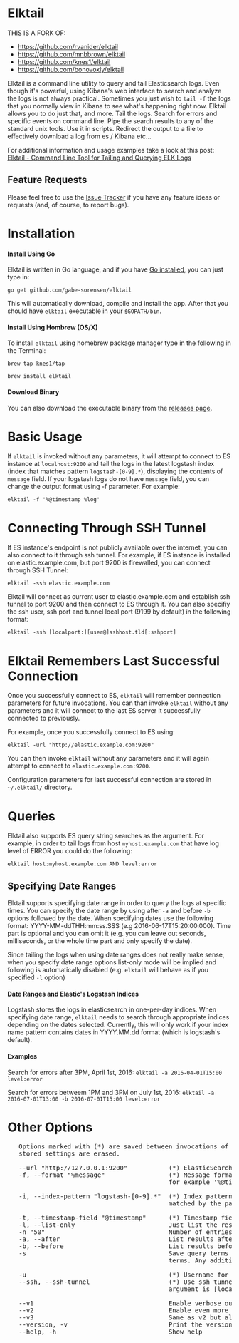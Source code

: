 # Elktail

THIS IS A FORK OF:

- https://github.com/rvanider/elktail
- https://github.com/mnbbrown/elktail
- https://github.com/knes1/elktail
- https://github.com/bonovoxly/elktail


Elktail is a command line utility to query and tail Elasticsearch logs. Even though it's powerful, using Kibana's web interface to search and analyze the logs is not always practical. Sometimes you just wish to `tail -f` the logs that you normally view in Kibana to see what's happening right now. Elktail allows you to do just that, and more. Tail the logs. Search for errors and specific events on command line. Pipe the search results to any of the standard unix tools.  Use it in scripts. Redirect the output to a file to effectively download a log from es / Kibana etc...

For additional information and usage examples take a look at this post: [Elktail - Command Line Tool for Tailing and Querying ELK Logs](http://knes1.github.io/blog/2016/2016-03-06-elktail-command-line-tool-for-tailing-and-querying-ELK-logs.html)

## Feature Requests

Please feel free to use the [Issue Tracker](https://github.com/gabe-sorensen/elktail/issues) if you have any feature ideas or requests (and, of course, to report bugs).

# Installation

#### Install Using Go

Elktail is written in Go language, and if you have [Go installed](https://golang.org/doc/install#install), you can just type in:

`go get github.com/gabe-sorensen/elktail`

This will automatically download, compile and install the app.
After that you should have `elktail` executable in your `$GOPATH/bin`.

#### Install Using Hombrew (OS/X)

To install `elktail` using homebrew package manager type in the following in the Terminal:

`brew tap knes1/tap`

`brew install elktail`

#### Download Binary

You can also download the executable binary from the [releases page](https://github.com/gabe-sorensen/elktail/releases).

# Basic Usage

If `elktail` is invoked without any parameters, it will attempt to connect to ES instance at `localhost:9200` and tail the logs in the latest logstash index (index that matches pattern `logstash-[0-9].*`), displaying the contents of `message` field. If your logstash logs do not have `message` field, you can change the output format using -f parameter. For example:

`elktail -f '%@timestamp %log'`

# Connecting Through SSH Tunnel

If ES instance's endpoint is not publicly available over the internet, you can also connect to it through ssh tunnel. For example, if ES instance is installed on elastic.example.com, but port 9200 is firewalled, you can connect through SSH Tunnel:

`elktail -ssh elastic.example.com`

Elktail will connect as current user to elastic.example.com and establish ssh tunnel to port 9200 and then connect to ES through it.
You can also specifiy the ssh user, ssh port and tunnel local port (9199 by default) in the following format:

`elktail -ssh [localport:][user@]sshhost.tld[:sshport]`


# Elktail Remembers Last Successful Connection

Once you successfully connect to ES, `elktail` will remember connection parameters for future invocations. You can than invoke `elktail` without any parameters and it will connect to the last ES server it successfully connected to previously.

For example, once you successfully connect to ES using:

`elktail -url "http://elastic.example.com:9200"`

You can then invoke `elktail` without any parameters and it will again attempt to connect to `elastic.example.com:9200`.

Configuration parameters for last successful connection are stored in `~/.elktail/` directory.


# Queries

Elktail also supports ES query string searches as the argument. For example, in order to tail logs from host `myhost.example.com` that have log level of ERROR you could do the following:

`elktail host:myhost.example.com AND level:error`

## Specifying Date Ranges

Elktail supports specifying date range in order to query the logs at specific times. You can specify the date range by using after `-a` and before `-b` options followed by the date. When specifying dates use the following format: YYYY-MM-ddTHH:mm:ss.SSS (e.g 2016-06-17T15:20:00.000). Time part is optional and you can omit it (e.g. you can leave out seconds, milliseconds, or the whole time part and only specify the date).

Since tailing the logs when using date ranges does not really make sense, when you specify date range options list-only mode will be implied and following is automatically disabled (e.g. `elktail` will behave as if you specified `-l` option)

#### Date Ranges and Elastic's Logstash Indices

Logstash stores the logs in elasticsearch in one-per-day indices. When specifying date range, `elktail` needs to search through appropriate indices depending on the dates selected. Currently, this will only work if your index name pattern contains dates in YYYY.MM.dd format (which is logstash's default).

#### Examples

Search for errors after 3PM, April 1st, 2016:
`elktail -a 2016-04-01T15:00 level:error`

Search for errors betweem 1PM and 3PM on July 1st, 2016:
`elktail -a 2016-07-01T13:00 -b 2016-07-01T15:00 level:error`


# Other Options


<pre>
   Options marked with (*) are saved between invocations of the command. Each time you specify an option marked with (*) previously
   stored settings are erased.

   --url "http://127.0.0.1:9200"           (*) ElasticSearch URL
   -f, --format "%message"                 (*) Message format for the entries - field names are referenced using % sign,
                                           for example '%@timestamp %message'

   -i, --index-pattern "logstash-[0-9].*"  (*) Index pattern - elktail will attempt to tail only the latest of logstash's indexes
                                           matched by the pattern

   -t, --timestamp-field "@timestamp"      (*) Timestamp field name used for tailing entries
   -l, --list-only                         Just list the results once, do not follow
   -n "50"                                 Number of entries fetched initially
   -a, --after                             List results after specified date (example: -a "2016-06-17T15:00")
   -b, --before                            List results before specified date (example: -b "2016-06-17T15:00")
   -s                                      Save query terms - next invocation of elktail (without parameters) will use saved query
                                           terms. Any additional terms specified will be applied with AND operator to saved terms

   -u                                      (*) Username for http basic auth, password is supplied over password prompt
   --ssh, --ssh-tunnel                     (*) Use ssh tunnel to connect. Format for the
                                           argument is [localport:][user@]sshhost.tld[:sshport]

   --v1                                    Enable verbose output (for debugging)
   --v2                                    Enable even more verbose output (for debugging)
   --v3                                    Same as v2 but also trace requests and responses (for debugging)
   --version, -v                           Print the version
   --help, -h                              Show help

</pre>
